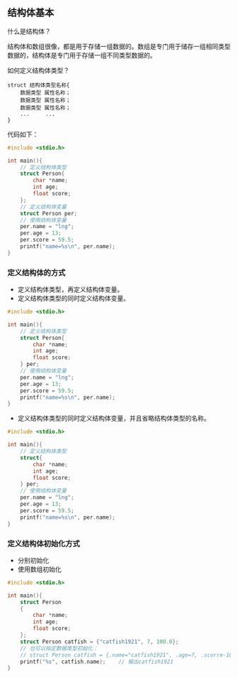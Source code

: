 ## 结构体基本

什么是结构体？

结构体和数组很像，都是用于存储一组数据的。数组是专门用于储存一组相同类型数据的，结构体是专门用于存储一组不同类型数据的。

如何定义结构体类型？

```
struct 结构体类型名称{
	数据类型 属性名称；
	数据类型 属性名称；
	数据类型 属性名称；
	...     ...
}
```

代码如下：

```c
#include <stdio.h>

int main(){
    // 定义结构体类型
    struct Person{
        char *name;
        int age;
        float score;
    };
    // 定义结构体变量
    struct Person per;
    // 使用结构体变量
    per.name = "lng";
    per.age = 13;
    per.score = 59.5;
    printf("name=%s\n", per.name);
}
```

### 定义结构体的方式

- 定义结构体类型，再定义结构体变量。
- 定义结构体类型的同时定义结构体变量。

```c
#include <stdio.h>

int main(){
    // 定义结构体类型
    struct Person{
        char *name;
        int age;
        float score;
    } per;
    // 使用结构体变量
    per.name = "lng";
    per.age = 13;
    per.score = 59.5;
    printf("name=%s\n", per.name);
}
```

- 定义结构体类型的同时定义结构体变量，并且省略结构体类型的名称。

```c
#include <stdio.h>

int main(){
    // 定义结构体类型
    struct{
        char *name;
        int age;
        float score;
    } per;
    // 使用结构体变量
    per.name = "lng";
    per.age = 13;
    per.score = 59.5;
    printf("name=%s\n", per.name);
}
```

### 定义结构体初始化方式

- 分别初始化
- 使用数组初始化

```c
#include <stdio.h>

int main(){
    struct Person
    {
        char *name;
        int age;
        float score;
    };
    struct Person catfish = {"catfish1921", 7, 100.0};
    // 也可以指定数据类型初始化：
    // struct Person catfish = {.name="catfish1921", .age=7, .scorre-100.0}
    printf("%s", catfish.name);    // 输出catfish1921
}
```

